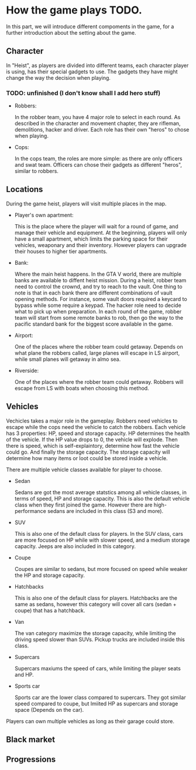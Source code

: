 # How the game plays TODO.

In this part, we will introduce different compoments in the game, for a further introduction about the setting about the game.

## Character

In "Heist", as players are divided into different teams, each character player is using, has their special gadgets to use. The gadgets they have might change the way the decision when playing.

### TODO: unfinished (I don't know shall I add hero stuff)

* Robbers:
  
    In the robber team, you have 4 major role to select in each round. As described in the character and movement chapter, they are rifleman, demolitions, hacker and driver. Each role has their own "heros" to chose when playing.

* Cops:

    In the cops team, the roles are more simple: as there are only officers and swat team. Officers can chose their gadgets as different "heros", similar to robbers.

## Locations

During the game heist, players will visit multiple places in the map.

* Player's own apartment:

    This is the place where the player will wait for a round of game, and manage their vehicle and equipment. At the beginning, players will only have a small apartment, which limits the parking space for their vehicles, weaponary and their inventory. However players can upgrade their houses to higher tier apartments.

* Bank:

    Where the main heist happens. In the GTA V world, there are multiple banks are available to diffent heist mission. During a heist, robber team need to control the crownd, and try to reach to the vault. One thing to note is that in each bank there are different combinations of vault opening methods. For instance, some vault doors required a keycard to bypass while some require a keypad. The hacker role need to decide what to pick up when preparation. In each round of the game, robber team will start from some remote banks to rob, then go the way to the pacific standard bank for the biggest score available in the game.

* Airport:

    One of the places where the robber team could getaway. Depends on what plane the robbers called, large planes will escape in LS airport, while small planes will getaway in almo sea.

* Riverside:

     One of the places where the robber team could getaway. Robbers will escape from LS with boats when choosing this method.

## Vehicles

Vechicles takes a major role in the gameplay. Robbers need vehicles to escape while the cops need the vehicle to catch the robbers. Each vehicle has 3 properties: HP, speed and storage capacity. HP determines the health of the vehicle. If the HP value drops to 0, the vehicle will explode. Then there is speed, which is self-explaintory, determine how fast the vehicle could go. And finally the storage capacity. The storage capacity will determine how many items or loot could be stored inside a vehicle.

 There are multiple vehicle classes available for player to choose.

* Sedan
  
    Sedans are got the most average statstics among all vehicle classes, in terms of speed, HP and storage capacity. This is also the default vehicle class when they first joined the game. However there are high-performance sedans are included in this class (S3 and more).

* SUV

    This is also one of the default class for players. In the SUV class, cars are more focused on HP while with slower speed, and a medium storage capacity. Jeeps are also included in this category.

* Coupe

    Coupes are similar to sedans, but more focused on speed while weaker the HP and storage capacity.

* Hatchbacks

    This is also one of the default class for players. Hatchbacks are the same as sedans, however this category will cover all cars (sedan + coupe) that has a hatchback.

* Van
  
  The van category maximize the storage capacity, while limiting the  driving speed slower than SUVs. Pickup trucks are included inside this class.

* Supercars

    Supercars maxiums the speed of cars, while limiting the player seats and HP.

* Sports car
  
  Sports car are the lower class compared to supercars. They got similar speed compared to coupe, but lmiited HP as supercars and storage space (Depends on the car).

Players can own multiple vehicles as long as their garage could store.

## Black market

## Progressions